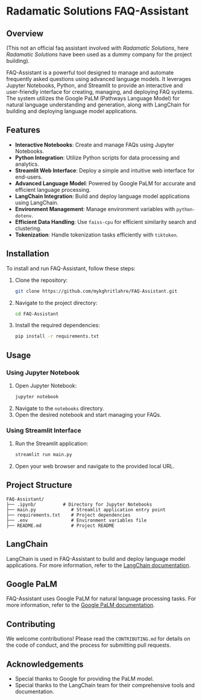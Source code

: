 # Radamatic Solutions FAQ-Assistant

## Overview
(This not an official faq assistant involved with *Radamatic Solutions*, here *Radamatic Solutions* have been used as a dummy company for the project building).

FAQ-Assistant is a powerful tool designed to manage and automate frequently asked questions using advanced language models. It leverages Jupyter Notebooks, Python, and Streamlit to provide an interactive and user-friendly interface for creating, managing, and deploying FAQ systems. The system utilizes the Google PaLM (Pathways Language Model) for natural language understanding and generation, along with LangChain for building and deploying language model applications.

## Features

- **Interactive Notebooks**: Create and manage FAQs using Jupyter Notebooks.
- **Python Integration**: Utilize Python scripts for data processing and analytics.
- **Streamlit Web Interface**: Deploy a simple and intuitive web interface for end-users.
- **Advanced Language Model**: Powered by Google PaLM for accurate and efficient language processing.
- **LangChain Integration**: Build and deploy language model applications using LangChain.
- **Environment Management**: Manage environment variables with `python-dotenv`.
- **Efficient Data Handling**: Use `faiss-cpu` for efficient similarity search and clustering.
- **Tokenization**: Handle tokenization tasks efficiently with `tiktoken`.

## Installation

To install and run FAQ-Assistant, follow these steps:

1. Clone the repository:
   ```bash
   git clone https://github.com/mykghritlahre/FAQ-Assistant.git
   ```
2. Navigate to the project directory:
   ```bash
   cd FAQ-Assistant
   ```
3. Install the required dependencies:
   ```bash
   pip install -r requirements.txt
   ```

## Usage

### Using Jupyter Notebook

1. Open Jupyter Notebook:
   ```bash
   jupyter notebook
   ```
2. Navigate to the `notebooks` directory.
3. Open the desired notebook and start managing your FAQs.

### Using Streamlit Interface

1. Run the Streamlit application:
   ```bash
   streamlit run main.py
   ```
2. Open your web browser and navigate to the provided local URL.

## Project Structure

```
FAQ-Assistant/
├── .ipynb/          # Directory for Jupyter Notebooks
├── main.py             # Streamlit application entry point
├── requirements.txt    # Project dependencies
├── .env                # Environment variables file
├── README.md           # Project README
```

## LangChain

LangChain is used in FAQ-Assistant to build and deploy language model applications. For more information, refer to the [LangChain documentation](https://pypi.org/project/langchain/).

## Google PaLM

FAQ-Assistant uses Google PaLM for natural language processing tasks. For more information, refer to the [Google PaLM documentation](https://ai.google.dev/api/palm).

## Contributing

We welcome contributions! Please read the `CONTRIBUTING.md` for details on the code of conduct, and the process for submitting pull requests.

## Acknowledgements

- Special thanks to Google for providing the PaLM model.
- Special thanks to the LangChain team for their comprehensive tools and documentation.


